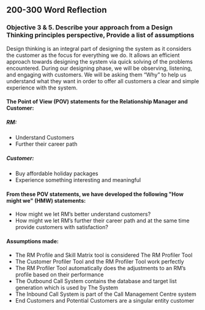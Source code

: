 ## 200-300 Word Reflection

### Objective 3 & 5. Describe your approach from a Design Thinking principles perspective, Provide a list of assumptions
Design thinking is an integral part of designing the system as it considers the customer as the focus for everything we do. It allows an efficient approach towards designing the system via quick solving of the problems encountered. During our designing phase, we will be observing, listening, and engaging with customers. We will be asking them “Why” to help us understand what they want in order to offer all customers a clear and simple experience with the system.

#### The Point of View (POV) statements for the Relationship Manager and Customer:
##### RM:
* Understand Customers
*	Further their career path
##### Customer:
*	Buy affordable holiday packages
*	Experience something interesting and meaningful

#### From these POV statements, we have developed the following "How might we" (HMW) statements:
* How might we let RM’s better understand customers?
* How might we let RM’s further their career path and at the same time provide customers with satisfaction? 

#### Assumptions made:
* The RM Profile and Skill Matrix tool is considered The RM Profiler Tool
* The Customer Profiler Tool and the RM Profiler Tool work perfectly
* The RM Profiler Tool automatically does the adjustments to an RM’s profile based on their performance
* The Outbound Call System contains the database and target list generation which is used by The System
* The Inbound Call System is part of the Call Management Centre system
* End Customers and Potential Customers are a singular entity customer



